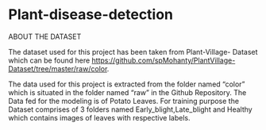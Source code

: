 # Plant-disease-detection
ABOUT THE DATASET

The dataset used for this project has been taken from Plant-Village- Dataset which can be found here https://github.com/spMohanty/PlantVillage-Dataset/tree/master/raw/color.

The data used for this project is extracted from the folder named “color” which is situated in the folder named “raw” in the Github Repository. The Data fed for the modeling is of Potato Leaves. For training purpose the Dataset comprises of 3 folders named Early_blight,Late_blight and Healthy which contains images of leaves with respective labels. 
